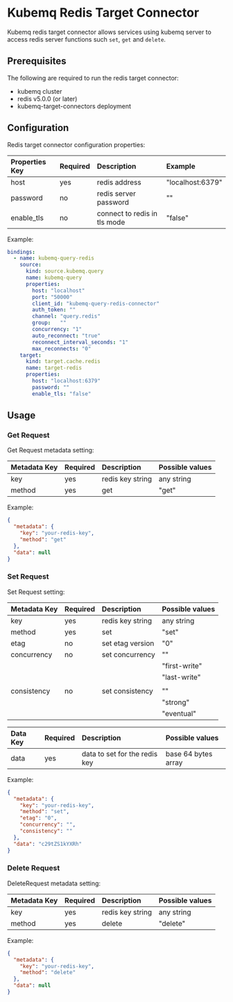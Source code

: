 # Kubemq Redis Target Connector

Kubemq redis target connector allows services using kubemq server to access redis server functions such `set`, `get` and `delete`.

## Prerequisites
The following are required to run the redis target connector:

- kubemq cluster
- redis v5.0.0 (or later)
- kubemq-target-connectors deployment

## Configuration

Redis target connector configuration properties:

| Properties Key | Required | Description                  | Example          |
|:---------------|:---------|:-----------------------------|:-----------------|
| host           | yes      | redis address                | "localhost:6379" |
| password       | no       | redis server password        | ""               |
| enable_tls     | no       | connect to redis in tls mode | "false"          |

Example:

```yaml
bindings:
  - name: kubemq-query-redis
    source:
      kind: source.kubemq.query
      name: kubemq-query
      properties:
        host: "localhost"
        port: "50000"
        client_id: "kubemq-query-redis-connector"
        auth_token: ""
        channel: "query.redis"
        group:   ""
        concurrency: "1"
        auto_reconnect: "true"
        reconnect_interval_seconds: "1"
        max_reconnects: "0"
    target:
      kind: target.cache.redis
      name: target-redis
      properties:
        host: "localhost:6379"
        password: ""
        enable_tls: "false"
```

## Usage

### Get Request

Get Request metadata setting:

| Metadata Key | Required | Description      | Possible values |
|:-------------|:---------|:-----------------|:----------------|
| key          | yes      | redis key string | any string      |
| method       | yes      | get              | "get"           |


Example:

```json
{
  "metadata": {
    "key": "your-redis-key",
    "method": "get"
  },
  "data": null
}
```

### Set Request

Set Request setting:

| Metadata Key | Required | Description      | Possible values |
|:-------------|:---------|:-----------------|:----------------|
| key          | yes      | redis key string | any string      |
| method       | yes      | set              | "set"           |
| etag         | no       | set etag version | "0"             |
| concurrency  | no       | set concurrency  | ""              |
|              |          |                  | "first-write"   |
|              |          |                  | "last-write"    |
|              |          |                  |                 |
| consistency  | no       | set consistency  | ""              |
|              |          |                  | "strong"        |
|              |          |                  | "eventual"      |

| Data Key | Required | Description                   | Possible values     |
|:---------|:---------|:------------------------------|:--------------------|
| data     | yes      | data to set for the redis key | base 64 bytes array |

Example:

```json
{
  "metadata": {
    "key": "your-redis-key",
    "method": "set",
    "etag": "0",
    "concurrency": "",
    "consistency": ""
  },
  "data": "c29tZS1kYXRh" 
}
```
### Delete Request

DeleteRequest metadata setting:

| Metadata Key | Required | Description      | Possible values |
|:-------------|:---------|:-----------------|:----------------|
| key          | yes      | redis key string | any string      |
| method       | yes      | delete           | "delete"        |


Example:

```json
{
  "metadata": {
    "key": "your-redis-key",
    "method": "delete"
  },
  "data": null
}
```
